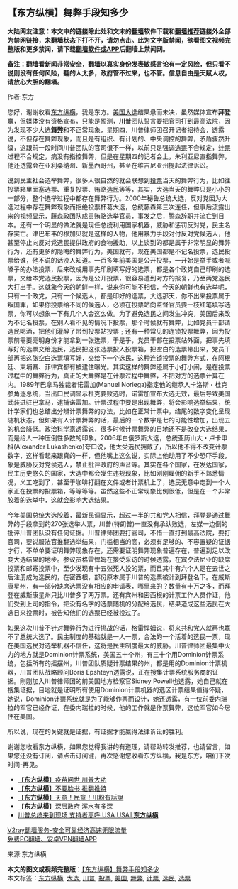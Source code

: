  <h2>【东方纵横】舞弊手段知多少</h2> <p class="notice"><b>大陆网友注意：本文中的链接除此处和文末的<a href="https://github.com/bannedbook/fanqiang" >翻墙</a>软件下载和<a href="https://github.com/killgcd/justmysocks/blob/master/README.md">翻墙推荐</a>链接外全部为禁网链接，未翻墙状态下打不开，请勿点击。此为文字版禁闻，欲看图文视频完整版和更多禁闻，请下载<a href="https://github.com/bannedbook/fanqiang">翻墙软件或APP</a>后翻墙上禁闻网。</p><p>备注：翻墙看新闻非常安全，翻墙以真实身份发表敏感言论有一定风险，但只看不说则没有任何风险，翻的人太多，政府管不过来，也不管。信息自由是天赋人权，请放心大胆的翻墙。</b></p>  <div class="entry"> <p>作者:东方</p> <p> 您好，谢谢收看<a href="https://www.bannedbook.org/bnews/tag/%e4%b8%9c%e6%96%b9%e7%ba%b5%e6%a8%aa/" class="st_tag internal_tag" rel="tag" title="标签 东方纵横 下的日志">东方纵横</a>，我是东方。<a href="https://www.bannedbook.org/bnews/tag/%e7%be%8e%e5%9b%bd/" class="st_tag internal_tag" rel="tag" title="标签 美国 下的日志">美国</a><a href="https://www.bannedbook.org/bnews/tag/%e5%a4%a7%e9%80%89/" class="st_tag internal_tag" rel="tag" title="标签 大选 下的日志">大选</a>结果悬而未决，虽然媒体宣布<strong>拜登</strong>赢，但媒体没有资格宣布，只能是预测，<strong><a href="https://www.bannedbook.org/bnews/tag/%e5%b7%9d%e6%99%ae/" class="st_tag internal_tag" rel="tag" title="标签 川普 下的日志">川普</a></strong>团队誓言要把官司打到最高法院，因为发现不少大选<strong><a href="https://www.bannedbook.org/bnews/tag/%E8%88%9E%E5%BC%8A/" class="st_tag internal_tag" rel="tag" title="标签 舞弊 下的日志">舞弊</a></strong>和不正常现象，星期四，川普律师团召开记者招待会，透露说，不但存在舞弊现象，而且是有组织、有计划的、中央调控的舞弊，矛盾骤然升级，这跟前一段时间川普团队的官司很不一样，以前只是强调<a href="https://www.bannedbook.org/bnews/tag/%E9%80%89%E7%A5%A8/" class="st_tag internal_tag" rel="tag" title="标签 选票 下的日志">选票</a>不合规定，<a href="https://www.bannedbook.org/bnews/tag/%E8%AE%A1%E7%A5%A8/" class="st_tag internal_tag" rel="tag" title="标签 计票 下的日志">计票</a>过程不合规定，病没有指控舞弊，但是在星期四的记者会上，朱利亚尼直指舞弊，他还透露会在亚利桑纳州、新墨西哥州，甚至在维吉尼亚州提起法律诉讼。 </p>  <p>说到民主社会选举舞弊，很多人很自然的就会联想到<a href="https://www.bannedbook.org/bnews/tag/%E6%8A%95%E7%A5%A8/" class="st_tag internal_tag" rel="tag" title="标签 投票 下的日志">投票</a>当天的舞弊行为，比如往投票箱里面塞选票、重复投票、贿赂<a href="https://www.bannedbook.org/bnews/tag/%E9%80%89%E6%B0%91/" class="st_tag internal_tag" rel="tag" title="标签 选民 下的日志">选民</a>等等，其实，大选当天的舞弊只是小小的一部分，整个选举过程中都存在舞弊行为。2000年秘鲁总统大选，反对党因为大选过程中存在舞弊现象而拒绝投票杯葛大选，总统藤森第三次连任，但事后流露出来的视频显示，藤森政团队成员贿赂选举官员，事发之后，腾森辞职并流亡到日本。还有一个明显的做法就是现任总统利用国家机器，威胁和惩罚反对党，民主名存实亡。津巴布韦的穆加贝就是这样的人物，他用暴力手段对付反对党候选人，他甚至停止向反对党选民提供政府的食物援助，以上谈到的都是属于非常明显的舞弊行为，还有更多的隐晦的舞弊行为，美国就有，现在美国都是不记名投票，选民投票给谁，他不说的话没人知道。一百多年前美国是公开投票，一开始是举手或者喊嗓子的办法投票，后来改成用事先印刷填写好的选票，都是各个政党自己印刷的选票，交给本党选民投票，因为是公开投票，很容易遭到对方的报复，乃至两党选民大打出手。这就象今天的朝鲜一样，说来你可能不相信，今天的朝鲜也有选举呢，只有一个政党，只有一个候选人，都是印好的选票，大选那天，你不出来投票属于叛国罪，如果你投票给不同的候选人，必须在投票站向监督官员要一枝红笔填写选票，你可以想象一下有几个人会这么做。为了避免选民之间发生冲突，美国后来改为不记名投票，在别人看不见的情况下投票，那个时候就有舞弊，比如党员干部请选民喝酒，把他们灌醉了带到投票站投票﹔还有一种常见的连锁投票舞弊，因为投票前需要亮明身份才能拿到一张选票，于是乎，党员干部在投票站外面，把事先填写好的选票交给选民，选民把这张选票投入投票箱，把空白的选票带出来，党员干部再把这张空白选票填写好，交给下一个选民，这种连锁投票的舞弊方式，在阿根廷、柬埔寨、菲律宾都有被逮住曝光。其实这样的舞弊还属于小打小闹，是在投票过程中的舞弊行为，真正的大舞弊是在计票过程中舞弊，不把对方的选票计算在内。1989年巴拿马独裁者诺雷加(Manuel Noriega)指定他的继承人卡洛斯・杜克参角逐总统，当出口民调显示杜克要败选时，诺雷加宣布大选无效，最后导致美国武装进驻巴拿马，逮捕诺雷加。计票过程中要是出现舞弊，将会影响选举结果，统计学家们也总结出分辨计票舞弊的办法，比如在正常计票中，结尾的数字变化呈现随机状态，但如果有人计票舞弊的话，最后的一个数字是七的可能性增加，出现五的机会降低。政治<span class='wp_keywordlink'><a href="https://www.bannedbook.org/forum11/topic309.html" title="禁片：“科学”的棍子" target="_blank">科学</a></span>家透露说，很多时候计票舞弊的目地还不是改变大选结果，而是给人一种压倒性多数的印象。2006年白俄罗斯大选，总统亚历山大・卢卡申科(Alexander Lukashenko)夸口说，他太受选民拥戴了，所以他不得不改变计票数字，这样看起来跟真的一样，但他嘴上这么说，实际上他动用了不少恐吓手段，象是威胁反对党侯选人，禁止批评政府的声音等。其实在各个国家，在发达国家，民主历史悠久的国家，大选中都会发生违规现象，比如刚刚雇佣的新手不熟悉情况，义工吃到了，甚至于咖啡打翻在文件或者计票机上了，选民无意中走到一个人家正在投票的投票箱，等等等等。虽然这些不正常现象比例很低，但是在一个非常胶着的选举中，这就会影响大选结果。 </p> <p>今年美国总统大选胶着，最新民调显示，超过一半的共和党人相信，拜登是通过舞弊的手段拿到的270张选举人票，川普(特朗普)一直没有承认败选，左媒一边倒的批评川普团队没有任何证据。川普律师团要打官司，不惜一直打到最高法院，要打官司，要说服法官推翻选举结果，门槛相当的高，必须有足够的、不容置疑的证据才行，不单单要证明舞弊现象存在，还需要证明舞弊现象普遍存在，普遍到足以改变大选结果的地步。参议员格雷悍姆在接受采访的时候透露，在宾夕法尼亚的缺席投票和邮寄投票中，至少发现有十五张死人投的票，而且其中有六个人是在去世之后注册成为选民的，在密西根，部份原本属于川普的选票被计到拜登名下。在威斯康星州，有一部分缺席选票没有相应的申请表，哪里来的？数量有十万之多，而拜登在威斯康星州只比川普多了两万票。还有宾州和密西根的计票工作人员作证，他们受到上司的指令，把没有名字的选票随机的分配给选民，结果造成这些选民在大选日来投票时，被告知他们的选票已经被投过了。 </p>  <p>如果这次川普不针对舞弊行为进行挑战的话，格雷悍姆说，将来共和党人就再也赢不了总统大选了。民主制度的基础就是一人一票，合法的一个活着的选民一票，现在美国选民对选举机器不信任，这将是民主制度最大的威胁。川普律师团最集中火力的地方就是Dominion计票系统，美国五十个州，有三十个用Dominion计票系统，包括所有的摇摆州，川普团队质疑计票结果的州，都是用的Dominion计票机器，川普团队战略顾问Boris Epshteyn透露说，正在搜集计票系统服务商的证据。刚刚加入川普律师团的前美国地方检察官Sidney Powell也透露，她自己就在搜集证据，目地就是证明所有使用Dominion计票机器的选区计票结果值得怀疑，她说，Dominion计票系统就是为了能够作票而设计，她还透露，有一位前委内瑞拉的军官已经作证，在委内瑞拉的时候，他的工作就是作票舞弊，这位军官如今居住在美国。 </p> <p>所以说，现在的关键就是证据，有证据才能赢得法律诉讼的胜利。 </p>  <p>谢谢您收看东方纵横，如果您觉得我讲的有道理，请帮助转发推荐，也请留言，如果您还没有订阅，请点击订阅键，再次感谢您收看东方纵横，我是东方，咱们下次时间-再见。 </p> <ul class='op-related-articles' title='相关阅读'> <li><a href='https://www.bannedbook.org/bnews/comments/20201120/1433914.html' target='_blank'>【<b>东方纵横</b>】疫苗问世 川普大功</a></li> <li><a href='https://www.bannedbook.org/bnews/comments/20201118/1432796.html' target='_blank'>【<b>东方纵横</b>】不要脸书 推翻推特</a></li> <li><a href='https://www.bannedbook.org/bnews/comments/20201118/1432766.html' target='_blank'>【<b>东方纵横</b>】天意！民意！川粉有話說</a></li> <li><a href='https://www.bannedbook.org/bnews/comments/20201116/1431730.html' target='_blank'>【<b>东方纵横</b>】深层政府 浑水有多深</a></li> <li><a href='https://www.bannedbook.org/bnews/bannedvideo/20201115/1431175.html' target='_blank'>川普总统来到现场 支持者高呼 USA USA│<b>东方纵横</b></a></li> </ul> <p class="texttj"> <a href="https://www.bannedbook.org/forum23/topic22702.html" target="_blank">V2ray翻墙服务-安全可靠经济高速无限流量</a><br/> <a href="https://github.com/bannedbook/fanqiang/wiki/%E7%A6%81%E9%97%BB%E7%BD%91%E5%AE%89%E5%8D%93%E7%BF%BB%E5%A2%99%E6%96%B0%E9%97%BBAPP" target="_blank">免费PC翻墙、安卓VPN翻墙APP</a></p><p>来源:东方纵横</p> <a name='sharetosocial'></a>       <div><b>本文的图文或视频完整版</b>：<a href='https://www.bannedbook.org/bnews/comments/20201121/1434629.html'>【东方纵横】舞弊手段知多少</a></div>  </div><!--END ENTRY--> <div class="postfooter"> <div>本文标签：<a href="https://www.bannedbook.org/bnews/tag/%e4%b8%9c%e6%96%b9%e7%ba%b5%e6%a8%aa/" rel="tag">东方纵横</a>, <a href="https://www.bannedbook.org/bnews/tag/%e5%a4%a7%e9%80%89/" rel="tag">大选</a>, <a href="https://www.bannedbook.org/bnews/tag/%e5%b7%9d%e6%99%ae/" rel="tag">川普</a>, <a href="https://www.bannedbook.org/bnews/tag/%E6%8A%95%E7%A5%A8/" rel="tag">投票</a>, <a href="https://www.bannedbook.org/bnews/tag/%e7%be%8e%e5%9b%bd/" rel="tag">美国</a>, <a href="https://www.bannedbook.org/bnews/tag/%E8%88%9E%E5%BC%8A/" rel="tag">舞弊</a>, <a href="https://www.bannedbook.org/bnews/tag/%E8%AE%A1%E7%A5%A8/" rel="tag">计票</a>, <a href="https://www.bannedbook.org/bnews/tag/%E9%80%89%E6%B0%91/" rel="tag">选民</a>, <a href="https://www.bannedbook.org/bnews/tag/%E9%80%89%E7%A5%A8/" rel="tag">选票</a></div>  </div><!--END POSTFOOTER--> 